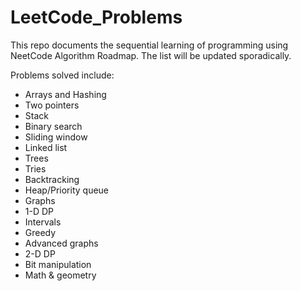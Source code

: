 # LeetCode_Problems

This repo documents the sequential learning of programming using NeetCode Algorithm Roadmap.
The list will be updated sporadically.

Problems solved include:

- Arrays and Hashing
- Two pointers
- Stack
- Binary search
- Sliding window
- Linked list
- Trees
- Tries
- Backtracking
- Heap/Priority queue
- Graphs
- 1-D DP
- Intervals
- Greedy
- Advanced graphs
- 2-D DP
- Bit manipulation
- Math & geometry
